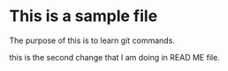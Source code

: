 # This is a sample file

The purpose of this is to learn git commands.

this is the second change that I am doing in READ ME file.
